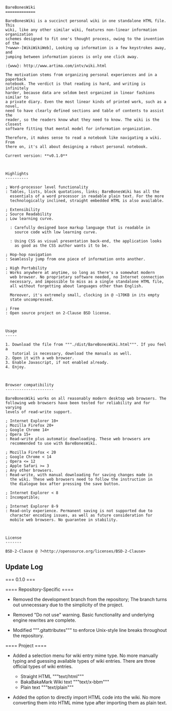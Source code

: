 ```
BareBonesWiki
=============

BareBonesWiki is a succinct personal wiki in one standalone HTML file. This 
wiki, like any other similar wiki, features non-linear information organization 
schemes designed to fit one's thought process, owing to the invention of the 
?<www>-[WikiWikiWeb], Looking up information is a few keystrokes away, and 
jumping between information pieces is only one click away.

:{www}: http://www.artima.com/intv/wiki.html

The motivation stems from organizing personal experiences and in a paperback 
notebook. The verdict is that reading is hard, and writing is infinitely 
harder, because data are seldom best organized in linear fashions similar to 
a private diary. Even the most linear kinds of printed work, such as a novel, 
need to have clearly defined sections and table of contents to assist the 
reader, so the readers know what they need to know. The wiki is the closest 
software fitting that mental model for information organization.

Therefore, it makes sense to read a notebook like navigating a wiki. From 
there on, it's all about designing a robust personal notebook.

Current version: **v0.1.0**



Highlights
----------

; Word-processor level functionality
: Tables, lists, block quotations, links; BareBonesWiki has all the 
  essentials of a word processor in readable plain text. For the more 
  technologically inclined, straight embedded HTML is also available.
  
; Extensibility
; Source Readability
; Low learning curve.

  : Carefully designed base markup language that is readable in 
    source code with low learning curve.
    
  : Using CSS as visual presentation back-end, the application looks
    as good as the CSS author wants it to be.

; Hop-hop navigation
: Seamlessly jump from one piece of information onto another.

; High Portability
: Works anywhere at anytime, so long as there's a somewhat modern 
  web browser. No proprietary software needed, no Internet connection 
  necessary, and impossible to miss as a single standalone HTML file, 
  all without forgetting about languages other than English.
  
  Moreover, it's extremely small, clocking in @ ~170KB in its empty 
  state uncompressed.

; Free
: Open source project on 2-Clause BSD license.



Usage
-----

1. Download the file from """./dist/BareBonesWiki.html""". If you feel a 
   tutorial is necessary, download the manuals as well.
2. Open it with a web browser.
3. Enable Javascript, if not enabled already.
4. Enjoy.



Browser compatibility
---------------------
   
BareBonesWiki works on all reasonably modern desktop web browsers. The 
following web browsers have been tested for reliability and for varying
levels of read-write support.

; Internet Explorer 10+
; Mozilla Firefox 20+
; Google Chrome 14+
; Opera 15+
: Read-write plus automatic downloading. These web browsers are 
  recommended to use with BareBonesWiki.

; Mozilla Firefox < 20
; Google Chrome < 14
; Opera <= 12
; Apple Safari >= 3
; Any other browsers.
: Read-write, with manual downloading for saving changes made in 
  the wiki. These web browsers need to follow the instruction in
  the dialogue box after pressing the save button.

; Internet Explorer < 8
: Incompatible;

; Internet Explorer 8-9
: Read-only experience. Permanent saving is not supported due to 
  character encoding issues, as well as future consideration for
  mobile web browsers. No guarantee in stability.



License
-------

BSD-2-Clause @ ?<http://opensource.org/licenses/BSD-2-Clause>
```



Update Log
----------

=== 0.1.0 ===

==== Repository-Specific ====

- Removed the development branch from the repository; The branch turns 
  out unnecessary due to the simplicity of the project.

- Removed "Do not use" warning. Basic functionality and underlying engine 
  rewrites are complete.
  
- Modified """.gitattributes""" to enforce Unix-style line breaks throughout 
  the repository.

==== Project ====

- Added a selection menu for wiki entry mime type. No more manually typing 
  and guessing available types of wiki entries. There are three official types 
  of wiki entries.

  - Straight HTML """text/html"""
  - BakaBakaMark Wiki text """text/x-bbm"""
  - Plain text """text/plain"""
  
- Added the option to directly import HTML code into the wiki. No more 
  converting them into HTML mime type after importing them as plain text.
